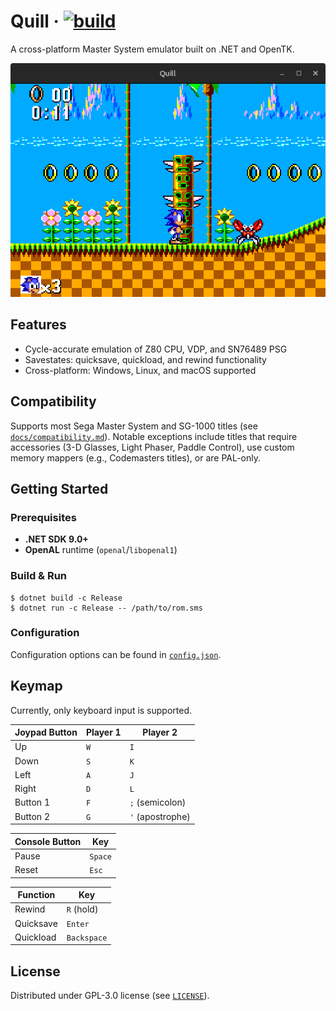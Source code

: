 # Quill &middot; [![build](https://github.com/twobithack/quill/actions/workflows/dotnet.yml/badge.svg)](https://github.com/twobithack/quill/actions/workflows/dotnet.yml)
A cross-platform Master System emulator built on .NET and OpenTK.

![Screenshot](/docs/screenshots/Sonic%20the%20Hedgehog.png)

## Features

* Cycle-accurate emulation of Z80 CPU, VDP, and SN76489 PSG
* Savestates: quicksave, quickload, and rewind functionality
* Cross-platform: Windows, Linux, and macOS supported

## Compatibility

Supports most Sega Master System and SG-1000 titles (see [`docs/compatibility.md`](/docs/compatibility.md)). 
Notable exceptions include titles that require accessories (3-D Glasses, Light Phaser, Paddle Control), use custom memory mappers (e.g., Codemasters titles), or are PAL-only.

## Getting Started

### Prerequisites
* **.NET SDK 9.0+**
* **OpenAL** runtime (`openal`/`libopenal1`)

### Build & Run

```
$ dotnet build -c Release
$ dotnet run -c Release -- /path/to/rom.sms
```

### Configuration

Configuration options can be found in [`config.json`](/config.json).

## Keymap

Currently, only keyboard input is supported.

| Joypad Button     | Player 1    | Player 2         |
| ----------------- | ----------- | ---------------- |
| Up                | `W`         | `I`              |
| Down              | `S`         | `K`              |
| Left              | `A`         | `J`              |
| Right             | `D`         | `L`              |
| Button 1          | `F`         | `;` (semicolon)  |
| Button 2          | `G`         | `'` (apostrophe) |

| Console Button    | Key         |
| ----------------- | ----------- |
| Pause             | `Space`     |
| Reset             | `Esc`       |

| Function          | Key         |
| ----------------- | ----------- |
| Rewind            | `R` (hold)  |
| Quicksave         | `Enter`     |
| Quickload         | `Backspace` |

## License

Distributed under GPL-3.0 license (see [`LICENSE`](/LICENSE)).